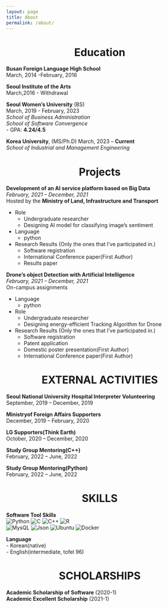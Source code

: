 ```yaml
---
layout: page
title: About
permalink: /about/
---
```

# <center>Education</center>

**Busan Foreign Language High School**    
March, 2014 -February, 2016   

**Seoul Institute of the Arts**     
March,2016 - Withdrawal     

**Seoul Women’s University** (BS)    
March, 2019 - February, 2023   
*School of Business Administration*     
*School of Software Convergence*   
	- GPA: **4.24/4.5**

**Korea University**, (MS/Ph.D)
March, 2023 – **Current**   
*School of Industrial and Management Engineering*      



# <center>Projects</center>
**Development of an AI service platform based on Big Data**     
*February, 2021 – December, 2021*   
Hosted by the **Ministry of Land, Infrastructure and Transport**    
- Role   
	- Undergraduate researcher   
	- Designing AI model for classifying image’s sentiment
- Language
	- python   
- Research Results (Only the ones that I’ve participated in.)
	- Software registration
	- International Conference paper(First Author)
	- Results paper

**Drone’s object Detection with Artificial Intelligence**   
*February, 2021 – December, 2021*   
On-campus assignments 
- Language
	- python
- Role
	- Undergraduate researcher   
	- Designing energy-efficient Tracking Algorithm for Drone
- Research Results (Only the ones that I’ve participated in.)
	- Software registration
	- Patent application
	- Domestic poster presentation(First Author)
	- International Conference paper(First Author)



# <center> EXTERNAL ACTIVITIES</center>
**Seoul National University Hospital Interpreter Volunteering**    
September, 2019 – December, 2019     

**Ministryof Foreign Affairs Supporters**    
December, 2019 – February, 2020      

**LG Supporters(Think Earth)**    
October, 2020 – December, 2020     

**Study Group Mentoring(C++)**    
February, 2022 – June, 2022    

**Study Group Mentoring(Python)**     
February, 2022 – June, 2022    



# <center> SKILLS </center>
**Software Tool Skills**    
![Python](https://img.shields.io/badge/python-3670A0?style=for-the-badge&logo=python&logoColor=ffdd54)
![C](https://img.shields.io/badge/c-%2300599C.svg?style=for-the-badge&logo=c&logoColor=white)
![C++](https://img.shields.io/badge/c++-%2300599C.svg?style=for-the-badge&logo=c%2B%2B&logoColor=white)
![R](https://img.shields.io/badge/r-%23276DC3.svg?style=for-the-badge&logo=r&logoColor=white)
<br>
![MysQL](https://img.shields.io/badge/MySQL-4479A1?style=flat-square&logo=MySQL&logoColor=white)
![Json](https://img.shields.io/badge/JSON-000000?style=flat-square&logo=json&logoColor=white)
![Ubuntu](https://img.shields.io/badge/Ubuntu-E95420?style=flat-square&logo=Ubuntu&logoColor=white)
![Docker](https://img.shields.io/badge/Docker-2496ED?style=flat-square&logo=Docker&logoColor=white)



**Language**    
	- Korean(native)    
	- English(intermediate, tofel 96)



# <center> SCHOLARSHIPS </center>    
**Academic Scholarship of Software** (2020-1)    
**Academic Excellent Scholarship** (2021-1)